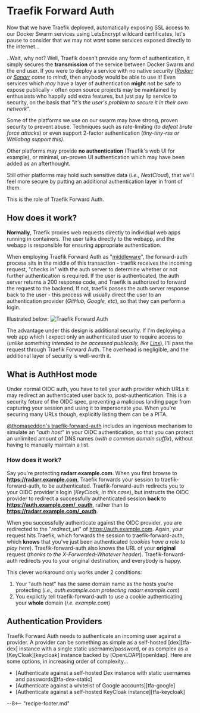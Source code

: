 # Traefik Forward Auth

Now that we have Traefik deployed, automatically exposing SSL access to our Docker Swarm services using LetsEncrypt wildcard certificates, let's pause to consider that we may not _want_ some services exposed directly to the internet...

..Wait, why not? Well, Traefik doesn't provide any form of authentication, it simply secures the **transmission** of the service between Docker Swarm and the end user. If you were to deploy a service with no native security (*[Radarr](/recipes/autopirate/radarr/) or [Sonarr](/recipes/autopirate/sonarr/) come to mind*), then anybody would be able to use it! Even services which _may_ have a layer of authentication **might** not be safe to expose publically - often open source projects may be maintained by enthusiasts who happily add extra features, but just pay lip service to security, on the basis that "*it's the user's problem to secure it in their own network*".

Some of the platforms we use on our swarm may have strong, proven security to prevent abuse. Techniques such as rate-limiting (*to defeat brute force attacks*) or even support 2-factor authentication (*tiny-tiny-rss or Wallabag support this)*.

Other platforms may provide **no authentication** (Traefik's web UI for example), or minimal, un-proven UI authentication which may have been added as an afterthought.

Still other platforms may hold such sensitive data (*i.e., NextCloud*), that we'll feel more secure by putting an additional authentication layer in front of them.

This is the role of Traefik Forward Auth.

## How does it work?

**Normally**, Traefik proxies web requests directly to individual web apps running in containers. The user talks directly to the webapp, and the webapp is responsible for ensuring appropriate authentication.

When employing Traefik Forward Auth as "[middleware](https://doc.traefik.io/traefik/middlewares/forwardauth/)", the forward-auth process sits in the middle of this transaction - traefik receives the incoming request, "checks in" with the auth server to determine whether or not further authentication is required. If the user is authenticated, the auth server returns a 200 response code, and Traefik is authorized to forward the request to the backend. If not, traefik passes the auth server response back to the user - this process will usually direct the user to an authentication provider (_GitHub, Google, etc_), so that they can perform a login.

Illustrated below:
![Traefik Forward Auth](../images/traefik-forward-auth.png)

The advantage under this design is additional security. If I'm deploying a web app which I expect only an authenticated user to require access to (*unlike something intended to be accessed publically, like [Linx](/recipes/linx/)*), I'll pass the request through Traefik Forward Auth. The overhead is negligible, and the additional layer of security is well-worth it.

## What is AuthHost mode

Under normal OIDC auth, you have to tell your auth provider which URLs it may redirect an authenticated user back to, post-authentication. This is a security feture of the OIDC spec, preventing a malicious landing page from capturing your session and using it to impersonate you. When you're securing many URLs though, explicitly listing them can be a PITA.

[@thomaseddon's traefik-forward-auth](https://github.com/thomseddon/traefik-forward-auth) includes an ingenious mechanism to simulate an "_auth host_" in your OIDC authentication, so that you can protect an unlimited amount of DNS names (_with a common domain suffix_), without having to manually maintain a list.

### How does it work?

Say you're protecting **radarr.example.com**. When you first browse to **<https://radarr.example.com>**, Traefik forwards your session to traefik-forward-auth, to be authenticated. Traefik-forward-auth redirects you to your OIDC provider's login (_KeyCloak, in this case_), but instructs the OIDC provider to redirect a successfully authenticated session **back** to **<https://auth.example.com/_oauth>**, rather than to **<https://radarr.example.com/_oauth>**.

When you successfully authenticate against the OIDC provider, you are redirected to the "_redirect_uri_" of <https://auth.example.com>. Again, your request hits Traefik, which forwards the session to traefik-forward-auth, which **knows** that you've just been authenticated (_cookies have a role to play here_). Traefik-forward-auth also knows the URL of your **original** request (_thanks to the X-Forwarded-Whatever header_). Traefik-forward-auth redirects you to your original destination, and everybody is happy.

This clever workaround only works under 2 conditions:

1. Your "auth host" has the same domain name as the hosts you're protecting (_i.e., auth.example.com protecting radarr.example.com_)
2. You explictly tell traefik-forward-auth to use a cookie authenticating your **whole** domain (_i.e. example.com_)

## Authentication Providers

Traefik Forward Auth needs to authenticate an incoming user against a provider. A provider can be something as simple as a self-hosted [dex][tfa-dex] instance with a single static username/password, or as complex as a [KeyCloak][keycloak] instance backed by [OpenLDAP][openldap]. Here are some options, in increasing order of complexity...

* [Authenticate against a self-hosted Dex instance with static usernames and passwords][tfa-dex-static]
* [Authenticate against a whitelist of Google accounts][tfa-google]
* [Authenticate against a self-hosted KeyCloak instance][tfa-keycloak]

--8<-- "recipe-footer.md"

[^1]: Authhost mode is specifically handy for Google authentication, since Google doesn't permit wildcard redirect_uris, like [KeyCloak][keycloak] does.
